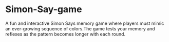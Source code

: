 # Simon-Say-game
A fun and interactive Simon Says memory game where players must mimic an ever-growing sequence of colors.The game tests your memory and reflexes as the pattern becomes longer with each round.
